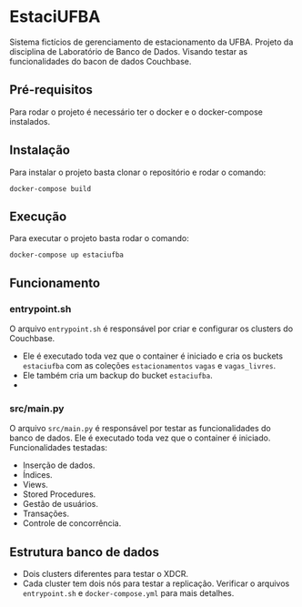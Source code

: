 # EstaciUFBA
Sistema fictícios de gerenciamento de estacionamento da UFBA. Projeto da disciplina de Laboratório de Banco de Dados.
Visando testar as funcionalidades do bacon de dados Couchbase.

## Pré-requisitos
Para rodar o projeto é necessário ter o docker e o docker-compose instalados.

## Instalação
Para instalar o projeto basta clonar o repositório e rodar o comando:
```
docker-compose build
```
## Execução
Para executar o projeto basta rodar o comando:
```
docker-compose up estaciufba
```
## Funcionamento
### entrypoint.sh
O arquivo `entrypoint.sh` é responsável por criar e configurar os clusters do Couchbase.

- Ele é executado toda vez que o container é iniciado e cria os buckets `estaciufba` com as coleções `estacionamentos` `vagas` e `vagas_livres`.
- Ele também cria um backup do bucket `estaciufba`.
- 
### src/main.py
O arquivo `src/main.py` é responsável por testar as funcionalidades do banco de dados. Ele é executado toda vez que o container é iniciado.
Funcionalidades testadas:
- Inserção de dados.
- Índices.
- Views.
- Stored Procedures.
- Gestão de usuários.
- Transações.
- Controle de concorrência.

## Estrutura banco de dados
- Dois clusters diferentes para testar o XDCR.
- Cada cluster tem dois nós para testar a replicação.
Verificar o arquivos `entrypoint.sh` e `docker-compose.yml` para mais detalhes.




